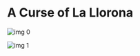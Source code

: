 # A Curse of La Llorona

![img 0](https://i.imgur.com/JEMaiR7.jpg)

![img 1](https://i.imgur.com/ffovkuz.jpg)

